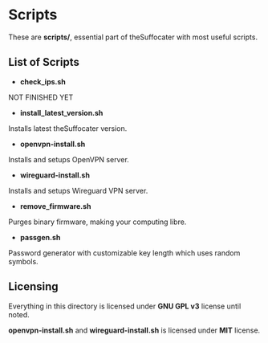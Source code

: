 # Scripts

These are **scripts/**, essential part of theSuffocater with most useful scripts.

## List of Scripts

- **check_ips.sh**

NOT FINISHED YET

- **install_latest_version.sh**

Installs latest theSuffocater version.

- **openvpn-install.sh**

Installs and setups OpenVPN server.

- **wireguard-install.sh**

Installs and setups Wireguard VPN server.

- **remove_firmware.sh**

Purges binary firmware, making your computing libre.

- **passgen.sh**

Password generator with customizable key length which uses random symbols.

## Licensing

Everything in this directory is licensed under **GNU GPL v3** license until noted.

**openvpn-install.sh** and **wireguard-install.sh** is licensed under **MIT** license.
